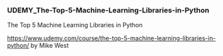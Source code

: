 ### UDEMY_The-Top-5-Machine-Learning-Libraries-in-Python

The Top 5 Machine Learning Libraries in Python

https://www.udemy.com/course/the-top-5-machine-learning-libraries-in-python/
by Mike West
